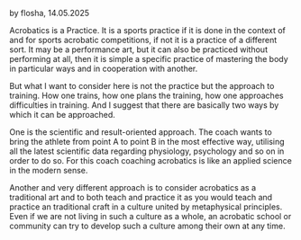 
by flosha, 14.05.2025

Acrobatics is a Practice. It is a sports practice if it is done in the context of and for sports acrobatic competitions, if not it is a practice of a different sort. It may be a performance art, but it can also be practiced without performing at all, then it is simple a specific practice of mastering the body in particular ways and in cooperation with another. 

But what I want to consider here is not the practice but the approach to training. How one trains, how one plans the training, how one approaches difficulties in training. And I suggest that there are basically two ways by which it can be approached.

One is the scientific and result-oriented approach. The coach wants to bring the athlete from point A to point B in the most effective way, utilising all the latest scientific data regarding physiology, psychology and so on in order to do so. For this coach coaching acrobatics is like an applied science in the modern sense. 

Another and very different approach is to consider acrobatics as a traditional art and to both teach and practice it as you would teach and practice an traditional craft in a culture united by metaphysical principles. Even if we are not living in such a culture as a whole, an acrobatic school or community can try to develop such a culture among their own at any time. 
